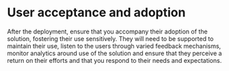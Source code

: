# User acceptance and adoption

After the deployment, ensure that you accompany their adoption of the solution, fostering their use sensitively. They will need to be supported to maintain their use, listen to the users through varied feedback mechanisms, monitor analytics around use of the solution and ensure that they perceive a return on their efforts and that you respond to their needs and expectations.
